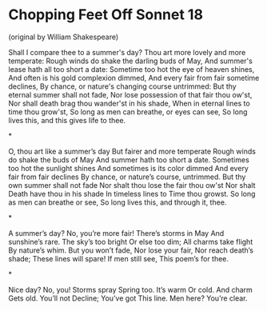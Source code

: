 # Chopping Feet Off Sonnet 18
(original by William Shakespeare)

Shall I compare thee to a summer's day?
Thou art more lovely and more temperate:
Rough winds do shake the darling buds of May,
And summer's lease hath all too short a date:
Sometime too hot the eye of heaven shines,
And often is his gold complexion dimmed,
And every fair from fair sometime declines,
By chance, or nature's changing course untrimmed:
But thy eternal summer shall not fade,
Nor lose possession of that fair thou ow'st,
Nor shall death brag thou wander'st in his shade,
When in eternal lines to time thou grow'st,
So long as men can breathe, or eyes can see,
So long lives this, and this gives life to thee.

\*

O, thou art like a summer’s day
But fairer and more temperate
Rough winds do shake the buds of May
And summer hath too short a date.
Sometimes too hot the sunlight shines
And sometimes is its color dimmed
And every fair from fair declines
By chance, or nature’s course, untrimmed.
But thy own summer shall not fade
Nor shalt thou lose the fair thou ow'st
Nor shalt Death have thou in his shade
In timeless lines to Time thou growst.
So long as men can breathe or see,
So long lives this, and through it, thee.

\*

A summer’s day?
No, you’re more fair!
There’s storms in May
And sunshine’s rare.
The sky’s too bright
Or else too dim;
All charms take flight
By nature’s whim.
But you won’t fade,
Nor lose your fair,
Nor reach death’s shade;
These lines will spare!
If men still see,
This poem’s for thee.

\*

Nice day?
No, you!
Storms spray
Spring too.
It’s warm
Or cold.
And charm
Gets old.
You’ll not
Decline;
You’ve got
This line.
Men here?
You’re clear.
